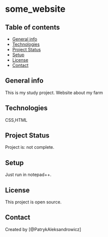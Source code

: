 # some_website

## Table of contents
* [General info](#general-info)
* [Technologies](#technologies)
* [Project Status](#project-status)
* [Setup](#setup)
* [License](#license)
* [Contact](#contact)

## General info
This is my study project.
Website about my farm

## Technologies
CSS,HTML

## Project Status
Project is: not complete.

## Setup
Just run in notepad++.

## License 
This project is open source.

## Contact
Created by [@PatrykAleksandrowicz] 
